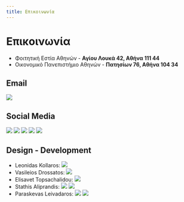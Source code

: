 ```yaml
---
title: Επικοινωνία
---
```


# Επικοινωνία

- Φοιτητική Εστία Αθηνών - **Αγίου Λουκά 42, Αθήνα 111 44**
- Οικονομικό Πανεπιστήμιο Αθηνών - **Πατησίων 76, Αθήνα 104 34**

## Email
[![](https://img.shields.io/badge/Email-D14836?style=for-the-badge&logo=gmail&logoColor=white)](mailto:theatriki.opa@gmail.com)

## Social Media
[![](https://img.shields.io/badge/Instagram-E4405F?style=for-the-badge&logo=instagram&logoColor=white)](https://instagram.com/theatrikiopa)
[![](https://img.shields.io/badge/Facebook-1877F2?style=for-the-badge&logo=facebook&logoColor=white)](https://facebook.com/theatrikiopa)
[![](https://img.shields.io/badge/YouTube-FF0000?style=for-the-badge&logo=youtube&logoColor=white)](https://youtube.com/@theatrikiopa)
[![](https://img.shields.io/badge/LinkedIn-0A66C2?style=for-the-badge&logo=linkedin&logoColor=white)](https://linkedin.com/company/theatrikiopa)
[![](https://img.shields.io/badge/Twitter-1DA1F2?style=for-the-badge&logo=twitter&logoColor=white)](https://twitter.com/theatrikiopa)

## Design - Development
- Leonidas Kollaros: [![](https://img.shields.io/badge/LinkedIn-0A66C2?style=for-the-badge&logo=linkedin&logoColor=white)](https://linkedin.com/in/leonidas-kollaros-8b0938158)
- Vasileios Drossatos: [![](https://img.shields.io/badge/LinkedIn-0A66C2?style=for-the-badge&logo=linkedin&logoColor=white)](https://linkedin.com/in/billdrosatos)
- Elisavet Topsachalidou: [![](https://img.shields.io/badge/LinkedIn-0A66C2?style=for-the-badge&logo=linkedin&logoColor=white)](https://linkedin.com/in/elisavet-topsachalidou-aa3446122)
- Stathis Aliprandis: [![](https://img.shields.io/badge/Website-0078D4?style=for-the-badge&logo=googlechrome&logoColor=white)](https://alistat.eu) [![](https://img.shields.io/badge/LinkedIn-0A66C2?style=for-the-badge&logo=linkedin&logoColor=white)](https://linkedin.com/in/stathis-aliprandis)
- Paraskevas Leivadaros: [![](https://img.shields.io/badge/Website-0078D4?style=for-the-badge&logo=googlechrome&logoColor=white)](https://leivadaros.dev) [![](https://img.shields.io/badge/LinkedIn-0A66C2?style=for-the-badge&logo=linkedin&logoColor=white)](https://linkedin.com/in/paraskevasleivadaros)

